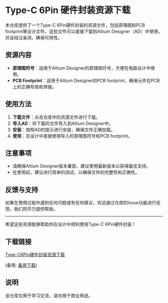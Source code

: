 # Type-C 6Pin 硬件封装资源下载

本仓库提供了一个Type-C 6Pin硬件封装的资源文件，包括原理图和PCB footprint等设计文件。这些文件可以直接下载到Altium Designer（AD）中使用，并且经过亲测，确保可用性。

## 资源内容

- **原理图符号**：适用于Altium Designer的原理图符号，方便在电路设计中使用。
- **PCB Footprint**：适用于Altium Designer的PCB footprint，确保元件在PCB上的正确布局和焊接。

## 使用方法

1. **下载文件**：点击仓库中的资源文件进行下载。
2. **导入AD**：将下载的文件导入到Altium Designer中。
3. **安装**：按照AD的提示进行安装，确保文件正确加载。
4. **使用**：在设计中直接使用导入的原理图符号和PCB footprint。

## 注意事项

- 请确保Altium Designer版本兼容，建议使用最新版本以获得最佳支持。
- 在使用前，建议进行简单的测试，以确保文件的完整性和正确性。

## 反馈与支持

如果在使用过程中遇到任何问题或有任何建议，欢迎通过仓库的Issue功能进行反馈。我们将尽力提供帮助。

---

希望这些资源能够帮助你在设计中顺利使用Type-C 6Pin硬件封装！

## 下载链接
[Type-C6Pin硬件封装资源下载](https://pan.quark.cn/s/9bcd6699dff8) 

(备用: [备用下载](https://pan.baidu.com/s/17Uov3bCJwFLkcBGTaGg6GQ?pwd=1234))

## 说明

该仓库仅用于学习交流，请勿用于商业用途。
